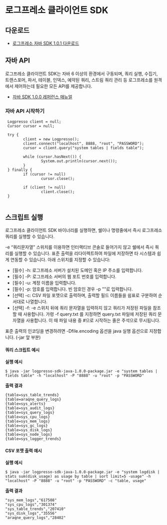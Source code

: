 # 로그프레소 클라이언트 SDK

## 다운로드
* [로그프레소 자바 SDK 1.0.1 다운로드](hhttp://repo.logpresso.org/logpresso/logpresso-sdk-java/1.0.1/logpresso-sdk-java-1.0.1-package.jar)


## 자바 API
로그프레소 클라이언트 SDK는 자바 6 이상의 환경에서 구동되며, 쿼리 실행, 수집기, 트랜스포머, 파서, 테이블, 인덱스, 예약된 쿼리, 스트림 쿼리 관리 등 로그프레소를 원격에서 제어하는데 필요한 모든 API를 제공합니다.

 * [자바 SDK 1.0.0 레퍼런스 매뉴얼](http://docs.logpresso.com/sdk/java-client/1.0.0/ko/)

### 자바 API 시작하기

```
 Logpresso client = null;
 Cursor cursor = null;
 
 try {
        client = new Logpresso();
        client.connect("localhost", 8888, "root", "PASSWORD");
        cursor = client.query("system tables | fields table");
 
        while (cursor.hasNext()) {
                System.out.println(cursor.next());
        }
 } finally {
        if (cursor != null)
                cursor.close();
 
        if (client != null)
                client.close();
 }
 
```

## 스크립트 실행
로그프레소 클라이언트 SDK 바이너리를 실행하면, 쉘이나 명령줄에서 즉시 로그프레소 쿼리를 실행할 수 있습니다.

-e “쿼리문자열” 스위치를 이용하면 인터랙티브 콘솔로 들어가지 않고 쉘에서 즉시 쿼리를 실행할 수 있습니다. 표준 출력을 리다이렉트하여 파일에 저장하면 타 시스템과 쉽게 연동할 수 있습니다. 아래 스위치를 지정할 수 있습니다:

* [필수] -h: 로그프레소 서버가 설치된 도메인 혹은 IP 주소를 입력합니다.
* [필수] -P: 로그프레소 서버의 웹 포트 번호를 입력합니다.
* [필수] -u: 계정 이름을 입력합니다.
* [필수] -p: 암호를 입력합니다. 빈 암호인 경우 -p ""로 입력합니다.
* [선택] -c: CSV 파일 포맷으로 출력하며, 출력할 필드 이름들을 쉼표로 구분하여 순서대로 나열합니다.
* [선택] -f: -e 스위치 뒤에 쿼리 문자열을 입력하지 않고 쿼리가 저장된 파일을 참조할 때 사용합니다. 가령 -f query.txt 를 지정하면 query.txt 파일에 저장된 쿼리 문자열을 사용합니다. 이 때 파일 내용 중 #으로 시작하는 줄은 주석으로 무시됩니다.

표준 출력의 인코딩을 변경하려면 -Dfile.encoding 옵션을 java 실행 옵션으로 지정합니다. (-jar 앞 부분)

#### 쿼리 스크립트 예시
**실행 예시**

```
$ java -jar logpresso-sdk-java-1.0.0-package.jar -e "system tables | fields table" -h "localhost" -P "8888" -u "root" -p "PASSWORD"
```

**출력 결과**
```
{table=sys_table_trends}
{table=araqne_query_logs}
{table=sys_alerts}
{table=sys_audit_logs}
{table=sys_query_logs}
{table=sys_cpu_logs}
{table=sys_mem_logs}
{table=sys_gc_logs}
{table=sys_disk_logs}
{table=sys_node_logs}
{table=sys_logger_trends}
```

#### CSV 포맷 출력 예시
**실행 예시**
```
$ java -jar logpresso-sdk-java-1.0.0-package.jar -e "system logdisk | stats sum(disk_usage) as usage by table | sort limit=5 -usage" -h "localhost" -P "8888" -u "root" -p "PASSWORD" -c "table, usage"
```

**출력 결과**
```
"sys_mem_logs","617508"
"sys_cpu_logs","301374"
"sys_table_trends","207410"
"sys_disk_logs","35556"
"araqne_query_logs","28402"
```
